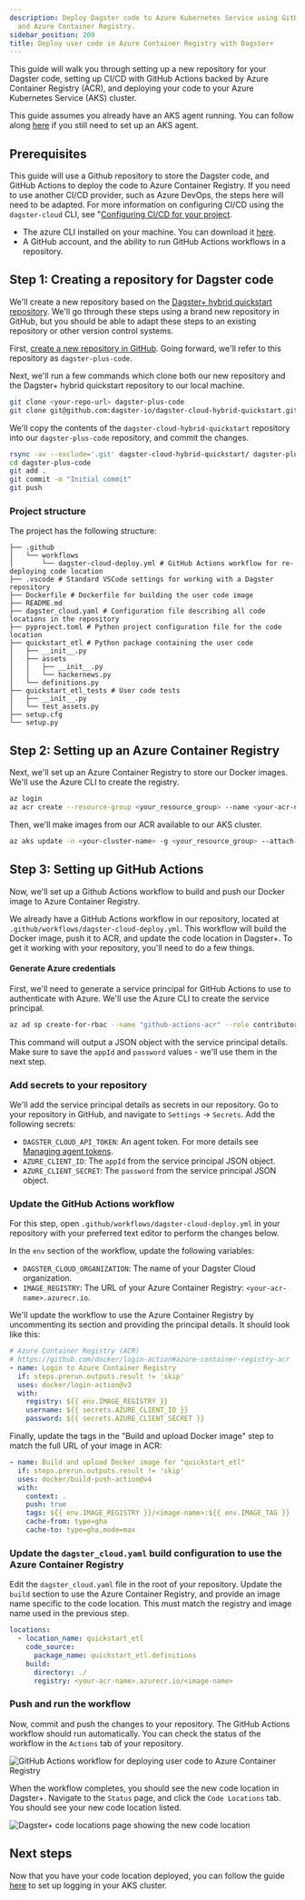 ```yaml
---
description: Deploy Dagster code to Azure Kubernetes Service using GitHub Actions
  and Azure Container Registry. 
sidebar_position: 200
title: Deploy user code in Azure Container Registry with Dagster+
---
```


This guide will walk you through setting up a new repository for your Dagster code, setting up CI/CD with GitHub Actions backed by Azure Container Registry (ACR), and deploying your code to your Azure Kubernetes Service (AKS) cluster.

This guide assumes you already have an AKS agent running. You can follow along [here](/dagster-plus/deployment/deployment-types/hybrid/azure/aks-agent) if you still need to set up an AKS agent.

## Prerequisites

This guide will use a Github repository to store the Dagster code, and GitHub Actions to deploy the code to Azure Container Registry. If you need to use another CI/CD provider, such as Azure DevOps, the steps here will need to be adapted. For more information on configuring CI/CD using the `dagster-cloud` CLI, see "[Configuring CI/CD for your project](/dagster-plus/features/ci-cd/configuring-ci-cd#non-github).

- The azure CLI installed on your machine. You can download it [here](https://docs.microsoft.com/en-us/cli/azure/install-azure-cli).
- A GitHub account, and the ability to run GitHub Actions workflows in a repository.

## Step 1: Creating a repository for Dagster code

We'll create a new repository based on the [Dagster+ hybrid quickstart repository](https://github.com/dagster-io/dagster-cloud-hybrid-quickstart). We'll go through these steps using a brand new repository in GitHub, but you should be able to adapt these steps to an existing repository or other version control systems.

First, [create a new repository in GitHub](https://docs.github.com/en/repositories/creating-and-managing-repositories/creating-a-new-repository). Going forward, we'll refer to this repository as `dagster-plus-code`.

Next, we'll run a few commands which clone both our new repository and the Dagster+ hybrid quickstart repository to our local machine.

```bash
git clone <your-repo-url> dagster-plus-code
git clone git@github.com:dagster-io/dagster-cloud-hybrid-quickstart.git
```

We'll copy the contents of the `dagster-cloud-hybrid-quickstart` repository into our `dagster-plus-code` repository, and commit the changes.

```bash
rsync -av --exclude='.git' dagster-cloud-hybrid-quickstart/ dagster-plus-code/
cd dagster-plus-code
git add .
git commit -m "Initial commit"
git push
```

### Project structure

The project has the following structure:

```plaintext
├── .github
│   └── workflows
│       └── dagster-cloud-deploy.yml # GitHub Actions workflow for re-deploying code location
├── .vscode # Standard VSCode settings for working with a Dagster repository
├── Dockerfile # Dockerfile for building the user code image
├── README.md
├── dagster_cloud.yaml # Configuration file describing all code locations in the repository
├── pyproject.toml # Python project configuration file for the code location
├── quickstart_etl # Python package containing the user code
│   ├── __init__.py
│   ├── assets
│   │   ├── __init__.py
│   │   └── hackernews.py
│   └── definitions.py
├── quickstart_etl_tests # User code tests
│   ├── __init__.py
│   └── test_assets.py
├── setup.cfg
└── setup.py
```

## Step 2: Setting up an Azure Container Registry

Next, we'll set up an Azure Container Registry to store our Docker images. We'll use the Azure CLI to create the registry.

```bash
az login
az acr create --resource-group <your_resource_group> --name <your-acr-name> --sku Basic
```

Then, we'll make images from our ACR available to our AKS cluster.

```bash
az aks update -n <your-cluster-name> -g <your_resource_group> --attach-acr <your-acr-name>
```

## Step 3: Setting up GitHub Actions

Now, we'll set up a Github Actions workflow to build and push our Docker image to Azure Container Registry.

We already have a GitHub Actions workflow in our repository, located at `.github/workflows/dagster-cloud-deploy.yml`. This workflow will build the Docker image, push it to ACR, and update the code location in Dagster+. To get it working with your repository, you'll need to do a few things.

#### Generate Azure credentials

First, we'll need to generate a service principal for GitHub Actions to use to authenticate with Azure. We'll use the Azure CLI to create the service principal.

```bash
az ad sp create-for-rbac --name "github-actions-acr" --role contributor --scopes /subscriptions/<your_azure_subscription_id>/resourceGroups/<your_resource_group>/providers/Microsoft.ContainerRegistry/registries/<your_acr_name>
```

This command will output a JSON object with the service principal details. Make sure to save the `appId` and `password` values - we'll use them in the next step.

### Add secrets to your repository

We'll add the service principal details as secrets in our repository. Go to your repository in GitHub, and navigate to `Settings` -> `Secrets`. Add the following secrets:

- `DAGSTER_CLOUD_API_TOKEN`: An agent token. For more details see [Managing agent tokens](/dagster-plus/deployment/management/tokens/agent-tokens).
- `AZURE_CLIENT_ID`: The `appId` from the service principal JSON object.
- `AZURE_CLIENT_SECRET`: The `password` from the service principal JSON object.

### Update the GitHub Actions workflow

For this step, open `.github/workflows/dagster-cloud-deploy.yml` in your repository with your preferred text editor to perform the changes below.

In the `env` section of the workflow, update the following variables:

- `DAGSTER_CLOUD_ORGANIZATION`: The name of your Dagster Cloud organization.
- `IMAGE_REGISTRY`: The URL of your Azure Container Registry: `<your-acr-name>.azurecr.io`.

We'll update the workflow to use the Azure Container Registry by uncommenting its section and providing the principal details. It should look like this:

```yaml
# Azure Container Registry (ACR)
# https://github.com/docker/login-action#azure-container-registry-acr
- name: Login to Azure Container Registry
  if: steps.prerun.outputs.result != 'skip'
  uses: docker/login-action@v3
  with:
    registry: ${{ env.IMAGE_REGISTRY }}
    username: ${{ secrets.AZURE_CLIENT_ID }}
    password: ${{ secrets.AZURE_CLIENT_SECRET }}
```

Finally, update the tags in the "Build and upload Docker image" step to match the full URL of your image in ACR:

```yaml
- name: Build and upload Docker image for "quickstart_etl"
  if: steps.prerun.outputs.result != 'skip'
  uses: docker/build-push-action@v4
  with:
    context: .
    push: true
    tags: ${{ env.IMAGE_REGISTRY }}/<image-name>:${{ env.IMAGE_TAG }}
    cache-from: type=gha
    cache-to: type=gha,mode=max
```

### Update the `dagster_cloud.yaml` build configuration to use the Azure Container Registry

Edit the `dagster_cloud.yaml` file in the root of your repository. Update the `build` section to use the Azure Container Registry, and provide an image name specific to the code location. This must match the registry and image name used in the previous step.

```yaml
locations:
  - location_name: quickstart_etl
    code_source:
      package_name: quickstart_etl.definitions
    build:
      directory: ./
      registry: <your-acr-name>.azurecr.io/<image-name>
```

### Push and run the workflow

Now, commit and push the changes to your repository. The GitHub Actions workflow should run automatically. You can check the status of the workflow in the `Actions` tab of your repository.

![GitHub Actions workflow for deploying user code to Azure Container Registry](/images/dagster-plus/deployment/azure/github-actions-workflow.png)

When the workflow completes, you should see the new code location in Dagster+. Navigate to the `Status` page, and click the `Code Locations` tab. You should see your new code location listed.

![Dagster+ code locations page showing the new code location](/images/dagster-plus/deployment/azure/dagster-cloud-code-locations.png)

## Next steps

Now that you have your code location deployed, you can follow the guide [here](/dagster-plus/deployment/deployment-types/hybrid/azure/blob-compute-logs) to set up logging in your AKS cluster.

